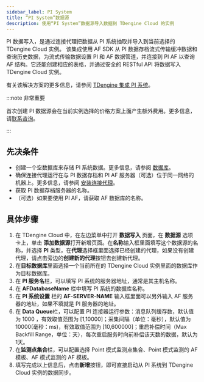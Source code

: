 ```yaml
---
sidebar_label: PI System
title: “PI System”数据源
description: 使用“PI System”数据源导入数据到 TDengine Cloud 的实例
---
```

PI 数据写入，是通过连接代理把数据从 PI 系统抽取并导入到当前选择的 TDengine Cloud 实例。
该集成使用 AF SDK 从 PI 数据存档流式传输缓冲数据和查询历史数据，为流式传输数据设置 PI 和 AF 数据管道，并连接到 PI AF 以查询 AF 结构。它还能创建相应的表格，并通过安全的 RESTful API 将数据写入 TDengine Cloud 实例。

有关该解决方案的更多信息，请参阅 [TDengine 集成 PI 系统](https://tdengine.com/pi-system/)。

:::note 非常重要

首次创建 PI 数据源会在当前实例选择的价格方案上面产生额外费用。更多信息，请[联系咨询](https://cloud.taosdata.com)。

:::

## 先决条件

- 创建一个空数据库来存储 PI 系统数据。更多信息，请参阅 [数据库](../../../programming/model/#create-database)。
- 确保连接代理运行在与 PI 数据存档和 PI AF 服务器（可选）位于同一网络的机器上。更多信息，请参阅 [安装连接代理](../install-agent/)。
- 获取 PI 数据存档服务器的名称。
- （可选）如果要使用 PI AF，请获取 AF 数据库的名称。

## 具体步骤

1. 在 TDengine Cloud 中，在左边菜单中打开 **数据写入** 页面，在 **数据源** 选项卡上，单击 **添加数据源**打开新增页面。在**名称**输入框里面填写这个数据源的名称，并选择 **PI** 类型，在**代理**选择框里面选择已经创建的代理，如果没有创建代理，请点击旁边的**创建新的代理**按钮去创建新代理。
2. 在**目标数据库**里面选择一个当前所在的 TDengine Cloud 实例里面的数据库作为目标数据库。
3. 在 **PI 服务名**栏，可以填写 PI 系统的服务器地址，通常是其主机名称。
4. 在 **AFDatabaseName** 栏中填写 PI 系统的数据库名称。
5. 在 **PI 系统设置** 栏的 **AF-SERVER-NAME** 输入框里面可以另外输入 AF 服务器的地址，如果不填就是 PI 服务器的地址。
6. 在 **Data Queue**栏，可以配置 PI 连接器运行参数：消息队列缓存数，默认值为 1000 ，有效取值范围为 [1,10000]；采集间隔（单位：毫秒），默认值为 10000(毫秒：ms)，有效取值范围为 [10,600000]；重启补偿时间（Max Backfill Range，单位：天），每次重启服务时向前补偿该天数的数据，默认为1天。
7. 在**监测点集合**栏，可以配置选择 Point 模式监测点集合、Point 模式监测的 AF 模板、AF 模式监测的 AF 模板。
8. 填写完成以上信息后，点击**新增**按钮，即可直接启动从 PI 系统到 TDengine Cloud 实例的数据同步。
